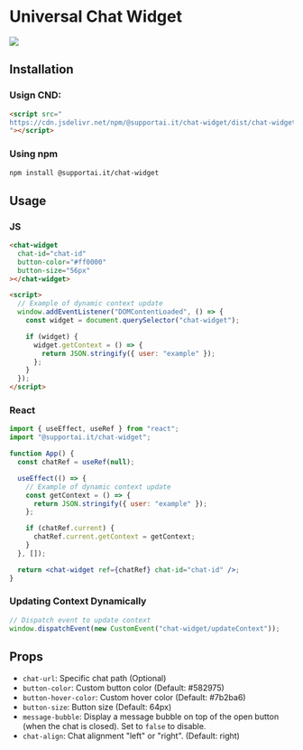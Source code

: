 # Universal Chat Widget

[![](https://data.jsdelivr.com/v1/package/npm/@supportai.it/chat-widget/badge)](https://www.jsdelivr.com/package/npm/@supportai.it/chat-widget)

## Installation

### Usign CND:

```html
<script src="
https://cdn.jsdelivr.net/npm/@supportai.it/chat-widget/dist/chat-widget.umd.js
"></script>
```

### Using npm

```bash
npm install @supportai.it/chat-widget
```

## Usage

### JS

```html
<chat-widget
  chat-id="chat-id"
  button-color="#ff0000"
  button-size="56px"
></chat-widget>

<script>
  // Example of dynamic context update
  window.addEventListener("DOMContentLoaded", () => {
    const widget = document.querySelector("chat-widget");

    if (widget) {
      widget.getContext = () => {
        return JSON.stringify({ user: "example" });
      };
    }
  });
</script>
```

### React

```jsx
import { useEffect, useRef } from "react";
import "@supportai.it/chat-widget";

function App() {
  const chatRef = useRef(null);

  useEffect(() => {
    // Example of dynamic context update
    const getContext = () => {
      return JSON.stringify({ user: "example" });
    };

    if (chatRef.current) {
      chatRef.current.getContext = getContext;
    }
  }, []);

  return <chat-widget ref={chatRef} chat-id="chat-id" />;
}
```

### Updating Context Dynamically

```javascript
// Dispatch event to update context
window.dispatchEvent(new CustomEvent("chat-widget/updateContext"));
```

## Props

- `chat-url`: Specific chat path (Optional)
- `button-color`: Custom button color (Default: #582975)
- `button-hover-color`: Custom hover color (Default: #7b2ba6)
- `button-size`: Button size (Default: 64px)
- `message-bubble`: Display a message bubble on top of the open button (when the chat is closed). Set to `false` to disable.
- `chat-align`: Chat alignment "left" or "right". (Default: right)
